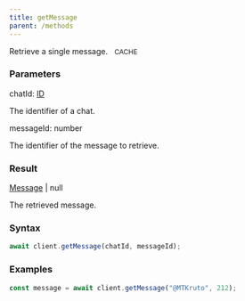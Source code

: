 ```yaml
---
title: getMessage
parent: /methods
---
```


Retrieve a single message.<span class="select-none">  <span class="inline-flex w-fit items-center" style="font-size:12px;white-space:nowrap;word-break:keep-all;"><span class="w-fit bg-dbt select-none text-fgt" style="padding:2px 8px;border-radius:12px;">CACHE</span></span></span>

### Parameters 

<div class="flex flex-col gap-3"><div><div class="font-mono" id="p_chatId" data-anchor><span class="font-bold">chatId</span><span class="opacity-50">:</span> <a href="/types/id"  >ID</a></div><div class="pl-3"><div class="no-margin">

The identifier of a chat.

</div></div></div><div><div class="font-mono" id="p_messageId" data-anchor><span class="font-bold">messageId</span><span class="opacity-50">:</span> <span>number</span></div><div class="pl-3"><div class="no-margin">

The identifier of the message to retrieve.

</div></div></div></div>

### Result 

<div class="font-mono"><a href="/types/message"  >Message</a> <span class="opacity-50">|</span> <span>null</span></div><div class="pl-3"><div class="no-margin">

The retrieved message.

</div></div>

### Syntax

```ts
await client.getMessage(chatId, messageId);
```

### Examples 

```ts
const message = await client.getMessage("@MTKruto", 212);
```

